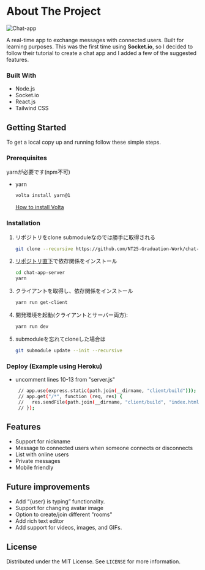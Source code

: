 <!-- ABOUT THE PROJECT -->

# About The Project

![Chat-app](https://github.com/lucasmrl/chat-app/blob/master/screenshot.png?raw=true)

A real-time app to exchange messages with connected users. Built for learning purposes. This was the first time using **Socket.io**, so I decided to follow their tutorial to create a chat app and I added a few of the suggested features.

### Built With

- Node.js
- Socket.io
- React.js
- Tailwind CSS

<!-- GETTING STARTED -->

## Getting Started

To get a local copy up and running follow these simple steps.

### Prerequisites

yarnが必要です(npm不可)

- yarn
  ```sh
  volta install yarn@1
  ```

  [How to install Volta](https://github.com/NT25-Graduation-Work/how-to/wiki/Node.js)

### Installation

1. リポジトリをclone
submoduleなので[](./client)は勝手に取得される
   ```sh
   git clone --recursive https://github.com/NT25-Graduation-Work/chat-app-server.git
   ```
2. [リポジトリ直下](./)で依存関係をインストール
   ```sh
   cd chat-app-server
   yarn
   ```
3. クライアントを取得し、依存関係をインストール
   ```sh
   yarn run get-client
   ```
4. 開発環境を起動(クライアントとサーバー両方):
   ```sh
   yarn run dev
   ```
   
5. submoduleを忘れてcloneした場合は
   ```sh
   git submodule update --init --recursive
   ```

### Deploy (Example using Heroku)

- uncomment lines 10-13 from "server.js"
  ```sh
   // app.use(express.static(path.join(__dirname, "client/build")));
   // app.get("/*", function (req, res) {
   //   res.sendFile(path.join(__dirname, "client/build", "index.html"));
   // });
  ```

<!-- USAGE EXAMPLES -->

## Features

- Support for nickname
- Message to connected users when someone connects or disconnects
- List with online users
- Private messages
- Mobile friendly

## Future improvements

- Add “{user} is typing” functionality.
- Support for changing avatar image
- Option to create/join different "rooms"
- Add rich text editor
- Add support for videos, images, and GIFs.

<!-- LICENSE -->

## License

Distributed under the MIT License. See `LICENSE` for more information.
